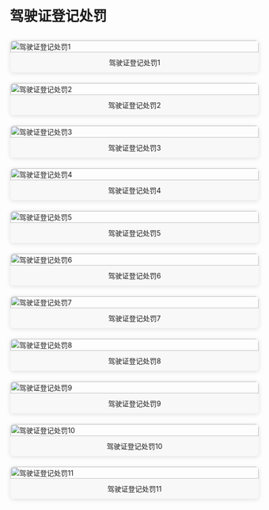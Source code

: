# 驾驶证登记处罚

<div class="image-grid">
  <div class="image-item">
    <img src="./images/微信图片_20250506125043.jpg" alt="驾驶证登记处罚1">
    <p>驾驶证登记处罚1</p>
  </div>
  <div class="image-item">
    <img src="./images/微信图片_20250506125235.jpg" alt="驾驶证登记处罚2">
    <p>驾驶证登记处罚2</p>
  </div>
   <div class="image-item">
    <img src="./images/微信图片_20250506152536.jpg" alt="驾驶证登记处罚3">
    <p>驾驶证登记处罚3</p>
  </div>
  <div class="image-item">
    <img src="./images/微信图片_20250506125558.jpg" alt="驾驶证登记处罚4">
    <p>驾驶证登记处罚4</p>
  </div>
  <div class="image-item">
    <img src="./images/微信图片_20250506125748.jpg" alt="驾驶证登记处罚5">
    <p>驾驶证登记处罚5</p>
  </div>
  <div class="image-item">
    <img src="./images/微信图片_20250506125858.jpg" alt="驾驶证登记处罚6">
    <p>驾驶证登记处罚6</p>
  </div>
   <div class="image-item">
    <img src="./images/微信图片_20250506151611.jpg" alt="驾驶证登记处罚7">
    <p>驾驶证登记处罚7</p>
  </div>
  <div class="image-item">
    <img src="./images/微信图片_20250506142311.jpg" alt="驾驶证登记处罚8">
    <p>驾驶证登记处罚8</p>
  </div>
  <div class="image-item">
    <img src="./images/微信图片_20250506144014.jpg" alt="驾驶证登记处罚9">
    <p>驾驶证登记处罚9</p>
  </div>
  <div class="image-item">
    <img src="./images/微信图片_20250506160759.jpg" alt="驾驶证登记处罚10">
    <p>驾驶证登记处罚10</p>
  </div>
  <div class="image-item">
    <img src="./images/微信图片_20250506161418.jpg" alt="驾驶证登记处罚11">
    <p>驾驶证登记处罚11</p>
  </div>
</div>

<style>
.image-grid {
  display: grid;
  grid-template-columns: repeat(auto-fill, minmax(250px, 1fr));
  grid-gap: 20px;
  margin: 30px 0;
}

.image-item {
  display: flex;
  flex-direction: column;
  border: 1px solid #eee;
  border-radius: 8px;
  overflow: hidden;
  transition: transform 0.3s ease;
  box-shadow: 0 2px 8px rgba(0, 0, 0, 0.1);
}

.image-item:hover {
  transform: translateY(-5px);
  box-shadow: 0 5px 15px rgba(0, 0, 0, 0.2);
}

.image-item img {
  width: 100%;
  height: auto;
  object-fit: cover;
}

.image-item p {
  padding: 10px;
  margin: 0;
  text-align: center;
  background-color: #f8f8f8;
  font-size: 14px;
}
</style>
